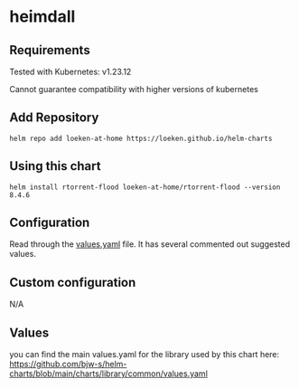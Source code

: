 # heimdall

## Requirements
Tested with Kubernetes: v1.23.12

Cannot guarantee compatibility with higher versions of kubernetes

## Add Repository
```
helm repo add loeken-at-home https://loeken.github.io/helm-charts
```
## Using this chart
```
helm install rtorrent-flood loeken-at-home/rtorrent-flood --version 8.4.6
```

## Configuration

Read through the [values.yaml](./values.yaml) file. It has several commented out suggested values.

## Custom configuration

N/A

## Values

you can find the main values.yaml for the library used by this chart here: https://github.com/bjw-s/helm-charts/blob/main/charts/library/common/values.yaml

